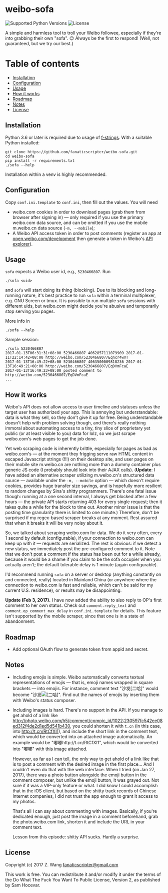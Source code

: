 <!-- END doctoc generated TOC please keep comment here to allow auto update -->

# weibo-sofa

![Supported Python Versions](https://img.shields.io/badge/python-3.6-blue.svg?maxAge=2592000)
![License](https://img.shields.io/badge/license-WTFPL-blue.svg?maxAge=2592000)

A simple and harmless tool to troll your Weibo followee, especially if they're into grabbing their own "sofa". 😉 Always be the first to respond! (Well, not guaranteed, but we try our best.)

# Table of contents

- [Installation](#installation)
- [Configuration](#configuration)
- [Usage](#usage)
- [How it works](#how-it-works)
- [Roadmap](#roadmap)
- [Notes](#notes)
- [License](#license)

## Installation

Python 3.6 or later is required due to usage of [f-strings](https://docs.python.org/3.6/whatsnew/3.6.html#whatsnew36-pep498). With a suitable Python installed:

```
git clone https://github.com/fanaticscripter/weibo-sofa.git
cd weibo-sofa
pip install -r requirements.txt
./sofa --help
```

Installation within a venv is highly recommended.

## Configuration

Copy `conf.ini.template` to `conf.ini`, then fill out the values. You will need

- weibo.com cookies in order to download pages (grab them from browser after signing in) — only required if you use the primary weibo.com data source, and can be omitted if you use the mobile m.weibo.cn data source (`-m, --mobile`);
- A Weibo API access token in order to post comments (register an app at [open.weibo.com/development](http://open.weibo.com/development) then generate a token in Weibo's [API explorer](http://open.weibo.com/tools/apitest.php)).

## Usage

`sofa` expects a Weibo user id, e.g., `5230466807`. Run

```
./sofa <uid>
```

and `sofa` will start doing its thing (blocking). Due to its blocking and long-running nature, it's best practice to run `sofa` within a terminal multiplexer, e.g. GNU Screen or tmux. It is possible to run multiple `sofa` sessions with different uids, but weibo.com might decide you're abusive and temporarily stop serving you pages.

More info in

```
./sofa --help
```

Sample session:

```
./sofa 5230466807
2017-01-13T06:31:31+08:00 5230466807 4062857111079909 2017-01-11T22:14:42+08:00 http://weibo.com/5230466807/Eqncr4wVT
2017-01-13T16:49:22+08:00 5230466807 4063500009818236 2017-01-13T16:49:21+08:00 http://weibo.com/5230466807/EqDVmFcaE
2017-01-13T16:49:23+08:00 posted comment to http://weibo.com/5230466807/EqDVmFcaE
...
```

## How it works

Weibo's API does not allow access to user timeline and statuses unless the target user has authorized your app. This is annoying but understandable: data is what they sell, so they don't give it up for free. Being understandable doesn't help with problem solving though, and there's really nothing immoral about automating access to a tiny, tiny slice of proprietary yet public (or at least visible to you) data for lolz, so we just scrape weibo.com's web pages to get the job done.

Yet web scraping code is inherently brittle, especially for pages as bad as weibo.com's — at the moment they frigging serve raw HTML content in escaped Javascript strings (!!!) on their desktop site, and user pages on their mobile site m.weibo.cn are nothing more than a dummy container plus generic JS code (I probably should look into their AJAX calls). (**Update**: I have added an alternative scraper utilizing m.weibo.cn's structured data source — available under the `-m, --mobile` option — which doesn't require cookies, provides huge transfer size savings, and is hopefully more resilient to random changes by Sina's shitty programmers. There's one fatal issue though: running at a one second interval, I always get blocked after a few hours — the private API starts returning 403 for every single request; then it takes quite a while for the block to time out. Another minor issue is that the posting time granularity there is limited to one minute.) Therefore, don't be surprised if my regex-based scraper breaks at any moment. Rest assured that when it breaks it will be very noisy about it.

So, we talked about scraping weibo.com for data. We do it very often, every 1 second by default (configurable), if your connection to weibo.com can keep up with it — requests are serialized. The rest is obvious: if we detect a new status, we immediately post the pre-configured comment to it. Note that we don't post a comment if the status has been out for a while already, because it would be a shame if you claim to be the sofa occupier when you actually aren't; the default tolerable delay is 1 minute (again configurable).

I'd recommend running `sofa` on a server or desktop (anything constantly on and connected, really) located in Mainland China (or anywhere where the connection to weibo.com is fast and reliable, which can't be said for my current U.S. residence), or results may be disappointing.

**Update (Feb 3, 2017).** I have now added the ability to also reply to OP's first comment to her own status. Check out `comment.reply_text` and `comment.op_comment_max_delay` in `conf.ini.template` for details. This feature isn't supported by the mobile scraper, since that one is in a state of abandonment.

## Roadmap

- Add optional OAuth flow to generate token from appid and secret.

## Notes

- Including emojis is simple. Weibo automatically converts textual representations of emojis — that is, emoji names wrapped in square brackets — into emojis. For instance, comment text "沙发[二哈]" would become "沙发![[二哈]](https://img.t.sinajs.cn/t4/appstyle/expression/ext/normal/74/moren_hashiqi_org.png)". Find out the names of emojis by inserting them with Weibo's status composer.

- Including images is hard. There's no support in the API. If you manage to get ahold of a link like <http://photo.weibo.com/h5/comment/compic_id/1022:230597fc542ee08ed312f4de2d1ed5d541b430>, you could shorten it with `t.cn` (in this case, into <http://t.cn/RtCfXI1>), and include the short link in the comment text, which would be converted into an attached image automatically. An example would be "嘟嘟http://t.cn/RtCfXI1", which would be converted into "嘟嘟" with [this image](http://ww3.sinaimg.cn/bmiddle/005Hl0D7gw1f6mqksxcggj30k00k0abe.jpg) attached.

  However, as far as I can tell, the only way to get ahold of a link like that is to post a comment with the desired image in the first place... And I couldn't even do that with the web interface. When I tried (on Jan 27, 2017), there was a photo button alongside the emoji button in the comment composer, but unlike the emoji button, it was grayed out. Not sure if it was a VIP-only feature or what. I did know I could accomplish that in the iOS client, but based on the shitty track records of Chinese Internet companies, I did not trust the app enough to grant it access to my photos.

  That's all I can say about commenting with images. Basically, if you're dedicated enough, just post the image in a comment beforehand, grab the photo.weibo.com link, shorten it and include the URL in your comment text.

  Lesson from this episode: shitty API sucks. Hardly a surprise.

## License

Copyright (c) 2017 Z. Wang <fanaticscripter@gmail.com>

This work is free. You can redistribute it and/or modify it under the terms of the Do What The Fuck You Want To Public License, Version 2, as published by Sam Hocevar.
